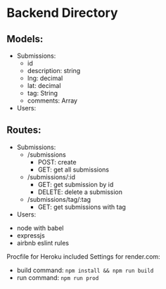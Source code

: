 # Backend Directory

## Models:
- Submissions:
    - id
    - description: string
    - lng: decimal
    - lat: decimal
    - tag: String
    - comments: Array
- Users:

## Routes:
- Submissions:
    - /submissions
        - POST: create
        - GET: get all submissions
    - /submissions/:id
        - GET: get submission by id
        - DELETE: delete a submission
    - /submissions/tag/:tag
        - GET: get submissions with tag
- Users:

* node with babel
* expressjs
* airbnb eslint rules

Procfile for Heroku included
Settings for render.com:
* build command:  `npm install && npm run build`
* run command:  `npm run prod`